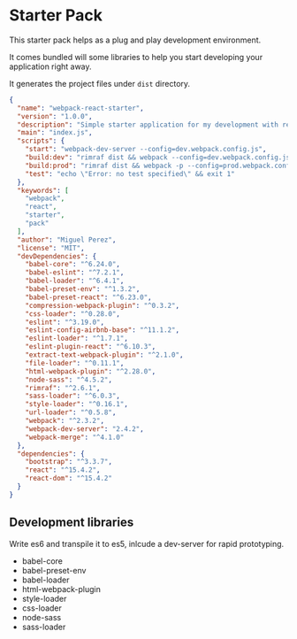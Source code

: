 # Starter Pack

This starter pack helps as a plug and play development environment.

It comes bundled will some libraries to help you start developing your application right
away.

It generates the project files under `dist` directory.

```json
{
  "name": "webpack-react-starter",
  "version": "1.0.0",
  "description": "Simple starter application for my development with react and webpack.",
  "main": "index.js",
  "scripts": {
    "start": "webpack-dev-server --config=dev.webpack.config.js",
    "build:dev": "rimraf dist && webpack --config=dev.webpack.config.js",
    "build:prod": "rimraf dist && webpack -p --config=prod.webpack.config.js",
    "test": "echo \"Error: no test specified\" && exit 1"
  },
  "keywords": [
    "webpack",
    "react",
    "starter",
    "pack"
  ],
  "author": "Miguel Perez",
  "license": "MIT",
  "devDependencies": {
    "babel-core": "^6.24.0",
    "babel-eslint": "^7.2.1",
    "babel-loader": "^6.4.1",
    "babel-preset-env": "^1.3.2",
    "babel-preset-react": "^6.23.0",
    "compression-webpack-plugin": "^0.3.2",
    "css-loader": "^0.28.0",
    "eslint": "^3.19.0",
    "eslint-config-airbnb-base": "^11.1.2",
    "eslint-loader": "^1.7.1",
    "eslint-plugin-react": "^6.10.3",
    "extract-text-webpack-plugin": "^2.1.0",
    "file-loader": "^0.11.1",
    "html-webpack-plugin": "^2.28.0",
    "node-sass": "^4.5.2",
    "rimraf": "^2.6.1",
    "sass-loader": "^6.0.3",
    "style-loader": "^0.16.1",
    "url-loader": "^0.5.8",
    "webpack": "^2.3.2",
    "webpack-dev-server": "2.4.2",
    "webpack-merge": "^4.1.0"
  },
  "dependencies": {
    "bootstrap": "^3.3.7",
    "react": "^15.4.2",
    "react-dom": "^15.4.2"
  }
}
```

## Development libraries

Write es6 and transpile it to es5, inlcude a dev-server for rapid prototyping.

  - babel-core
  - babel-preset-env
  - babel-loader
  - html-webpack-plugin
  - style-loader
  - css-loader
  - node-sass
  - sass-loader

